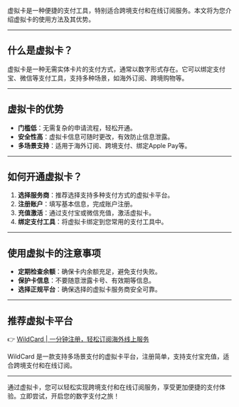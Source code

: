 虚拟卡是一种便捷的支付工具，特别适合跨境支付和在线订阅服务。本文将为您介绍虚拟卡的使用方法及其优势。

---

## 什么是虚拟卡？

虚拟卡是一种无需实体卡片的支付方式，通常以数字形式存在。它可以绑定支付宝、微信等支付工具，支持多种场景，如海外订阅、跨境购物等。

---

## 虚拟卡的优势

- **门槛低**：无需复杂的申请流程，轻松开通。
- **安全性高**：虚拟卡信息可随时更改，有效防止信息泄露。
- **多场景支持**：适用于海外订阅、跨境支付、绑定Apple Pay等。

---

## 如何开通虚拟卡？

1. **选择服务商**：推荐选择支持多种支付方式的虚拟卡平台。
2. **注册账户**：填写基本信息，完成账户注册。
3. **充值激活**：通过支付宝或微信充值，激活虚拟卡。
4. **绑定支付工具**：将虚拟卡绑定到您常用的支付工具中。

---

## 使用虚拟卡的注意事项

- **定期检查余额**：确保卡内余额充足，避免支付失败。
- **保护卡信息**：不要随意泄露卡号、有效期等信息。
- **选择正规平台**：确保选择的虚拟卡服务商安全可靠。

---

## 推荐虚拟卡平台

👉 [WildCard | 一分钟注册，轻松订阅海外线上服务](https://bit.ly/bewildcard)

WildCard 是一款支持多场景支付的虚拟卡平台，注册简单，支持支付宝充值，适合跨境支付和在线订阅。

---

通过虚拟卡，您可以轻松实现跨境支付和在线订阅服务，享受更加便捷的支付体验。立即尝试，开启您的数字支付之旅！